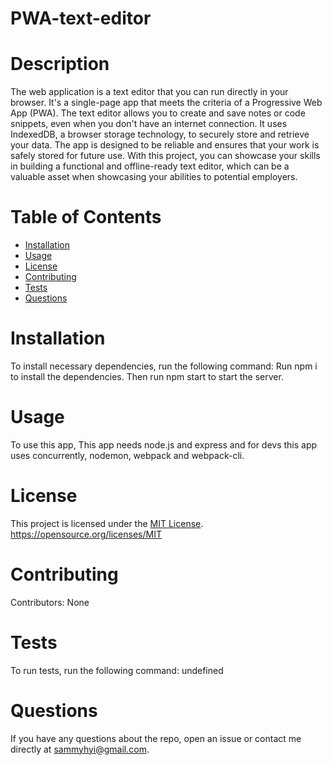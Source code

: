 # PWA-text-editor
# Description
The web application is a text editor that you can run directly in your browser. It's a single-page app that meets the criteria of a Progressive Web App (PWA). The text editor allows you to create and save notes or code snippets, even when you don't have an internet connection. It uses IndexedDB, a browser storage technology, to securely store and retrieve your data. The app is designed to be reliable and ensures that your work is safely stored for future use. With this project, you can showcase your skills in building a functional and offline-ready text editor, which can be a valuable asset when showcasing your abilities to potential employers.
# Table of Contents
* [Installation](#installation)
* [Usage](#usage)
* [License](#license)
* [Contributing](#contributing)
* [Tests](#tests)
* [Questions](#questions)
# Installation
To install necessary dependencies, run the following command: Run npm i to install the dependencies. Then run npm start to start the server.
# Usage
To use this app, This app needs node.js and express and for devs this app uses concurrently, nodemon, webpack and webpack-cli.
# License
This project is licensed under the [MIT License](https://img.shields.io/badge/License-MIT-yellow.svg). https://opensource.org/licenses/MIT
# Contributing
Contributors: None
# Tests
To run tests, run the following command: undefined
# Questions
If you have any questions about the repo, open an issue or contact me directly at sammyhyi@gmail.com.
